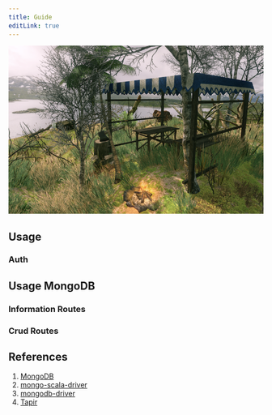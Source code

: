 ```yaml
---
title: Guide
editLink: true
---
```


![](/mongocamp.png)

## Usage

### Auth

## Usage MongoDB

### Information Routes

### Crud Routes

## References
1. [MongoDB](https://docs.mongodb.com/)
2. [mongo-scala-driver](https://mongodb.github.io/mongo-java-driver/4.0/driver-scala/)
3. [mongodb-driver](https://mongocamp.github.io/mongodb-driver/)
4. [Tapir](https://tapir.softwaremill.com/en/latest/)

